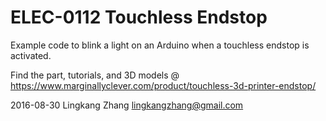 # ELEC-0112 Touchless Endstop #

Example code to blink a light on an Arduino when a touchless endstop is activated.

Find the part, tutorials, and 3D models @ https://www.marginallyclever.com/product/touchless-3d-printer-endstop/

2016-08-30 Lingkang Zhang <lingkangzhang@gmail.com>
